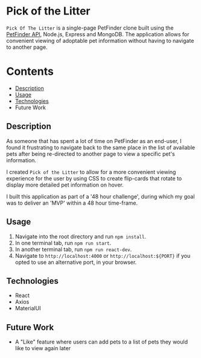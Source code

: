 # Pick of the Litter

`Pick Of The Litter` is a single-page PetFinder clone built using the [PetFinder API](https://www.petfinder.com/developers/), Node.js, Express and MongoDB. The application allows for convenient viewing of adoptable pet information without having to navigate to another page.

# Contents
- [Description](#description)
- [Usage](#usage)
- [Technologies](#technologies)
- Future Work

## Description

As someone that has spent a lot of time on PetFinder as an end-user, I found it frustrating to navigate back to the same place in the list of available pets after being re-directed to another page to view a specific pet's information.

I created `Pick of the Litter` to allow for a more convenient viewing experience for the user by using CSS to create flip-cards that rotate to display more detailed pet information on hover.

I built this application as part of a '48 hour challenge', during which my goal was to deliver an 'MVP' within a 48 hour time-frame.

## Usage

1. Navigate into the root directory and run `npm install`.
2. In one terminal tab, run `npm run start`.
3. In another terminal tab, run `npm run react-dev`.
4. Navigate to `http://localhost:4000` or `http://localhost:${PORT}` if you opted to use an alternative port, in your browser.

## Technologies
- React
- Axios 
- MaterialUI

## Future Work
- A "Like" feature where users can add pets to a list of pets they would like to view again later
